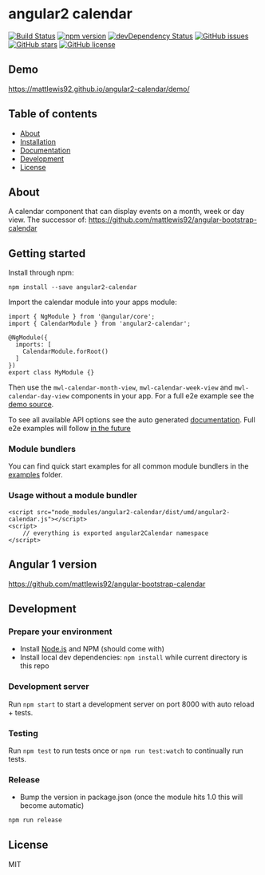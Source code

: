 # angular2 calendar
[![Build Status](https://travis-ci.org/mattlewis92/angular2-calendar.svg?branch=master)](https://travis-ci.org/mattlewis92/angular2-calendar)
[![npm version](https://badge.fury.io/js/angular2-calendar.svg)](http://badge.fury.io/js/angular2-calendar)
[![devDependency Status](https://david-dm.org/mattlewis92/angular2-calendar/dev-status.svg)](https://david-dm.org/mattlewis92/angular2-calendar#info=devDependencies)
[![GitHub issues](https://img.shields.io/github/issues/mattlewis92/angular2-calendar.svg)](https://github.com/mattlewis92/angular2-calendar/issues)
[![GitHub stars](https://img.shields.io/github/stars/mattlewis92/angular2-calendar.svg)](https://github.com/mattlewis92/angular2-calendar/stargazers)
[![GitHub license](https://img.shields.io/badge/license-MIT-blue.svg)](https://raw.githubusercontent.com/mattlewis92/angular2-calendar/master/LICENSE)

## Demo
https://mattlewis92.github.io/angular2-calendar/demo/

## Table of contents

- [About](#about)
- [Installation](#installation)
- [Documentation](#documentation)
- [Development](#development)
- [License](#licence)

## About

A calendar component that can display events on a month, week or day view. The successor of: https://github.com/mattlewis92/angular-bootstrap-calendar

## Getting started

Install through npm:
```
npm install --save angular2-calendar
```

Import the calendar module into your apps module:
```
import { NgModule } from '@angular/core';
import { CalendarModule } from 'angular2-calendar';

@NgModule({
  imports: [
    CalendarModule.forRoot()
  ]
})
export class MyModule {}
```

Then use the `mwl-calendar-month-view`, `mwl-calendar-week-view` and `mwl-calendar-day-view` components in your app. For a full e2e example see the [demo source](https://github.com/mattlewis92/angular2-calendar/blob/master/demo/demo.component.ts). 

To see all available API options see the auto generated [documentation](https://mattlewis92.github.io/angular2-calendar/docs/). Full e2e examples will follow [in the future](https://github.com/mattlewis92/angular2-calendar/issues/32)

### Module bundlers

You can find quick start examples for all common module bundlers in the [examples](https://github.com/mattlewis92/angular2-calendar/examples/) folder.

### Usage without a module bundler
```
<script src="node_modules/angular2-calendar/dist/umd/angular2-calendar.js"></script>
<script>
    // everything is exported angular2Calendar namespace
</script>
```

## Angular 1 version
https://github.com/mattlewis92/angular-bootstrap-calendar

## Development

### Prepare your environment
* Install [Node.js](http://nodejs.org/) and NPM (should come with)
* Install local dev dependencies: `npm install` while current directory is this repo

### Development server
Run `npm start` to start a development server on port 8000 with auto reload + tests.

### Testing
Run `npm test` to run tests once or `npm run test:watch` to continually run tests.

### Release
* Bump the version in package.json (once the module hits 1.0 this will become automatic)
```bash
npm run release
```

## License

MIT
